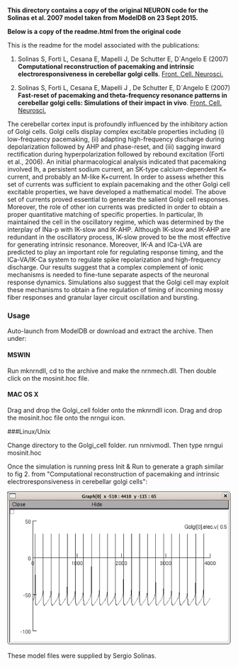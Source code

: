 **This directory contains a copy of the original NEURON code for the Solinas et al. 2007 model taken from ModelDB on 23 Sept 2015.**

**Below is a copy of the readme.html from the original code**


This is the readme for the model associated with the publications:

1. Solinas S, Forti L, Cesana E, Mapelli J, De Schutter E, D`Angelo E
(2007) **Computational reconstruction of pacemaking and intrinsic
electroresponsiveness in cerebellar golgi
cells**. [Front. Cell. Neurosci.](http://journal.frontiersin.org/article/10.3389/neuro.03.002.2007/abstract)

2. Solinas S, Forti L, Cesana E, Mapelli J , De Schutter E, D`Angelo E
(2007) **Fast-reset of pacemaking and theta-frequency resonance patterns
in cerebellar golgi cells: Simulations of their impact in
vivo**. [Front. Cell. Neurosci.](http://journal.frontiersin.org/article/10.3389/neuro.03.004.2007/abstract)

The cerebellar cortex input is profoundly influenced by the inhibitory
action of Golgi cells. Golgi cells display complex excitable
properties including (i) low-frequency pacemaking, (ii) adapting
high-frequency discharge during depolarization followed by AHP and
phase-reset, and (iii) sagging inward rectification during
hyperpolarization followed by rebound excitation (Forti et al.,
2006). An initial pharmacological analysis indicated that pacemaking
involved Ih, a persistent sodium current, an SK-type calcium-dependent
K+ current, and probably an M-like K+current. In order to assess
whether this set of currents was sufficient to explain pacemaking and
the other Golgi cell excitable properties, we have developed a
mathematical model. The above set of currents proved essential to
generate the salient Golgi cell responses. Moreover, the role of other
ion currents was predicted in order to obtain a proper quantitative
matching of specific properties. In particular, Ih maintained the cell
in the oscillatory regime, which was determined by the interplay of
INa-p with IK-slow and IK-AHP. Although IK-slow and IK-AHP are
redundant in the oscillatory process, IK-slow proved to be the most
effective for generating intrinsic resonance. Moreover, IK-A and
ICa-LVA are predicted to play an important role for regulating
response timing, and the ICa-VA/IK-Ca system to regulate spike
repolarization and high-frequency discharge. Our results suggest that
a complex complement of ionic mechanisms is needed to fine-tune
separate aspects of the neuronal response dynamics. Simulations also
suggest that the Golgi cell may exploit these mechanisms to obtain a
fine regulation of timing of incoming mossy fiber responses and
granular layer circuit oscillation and bursting.

### Usage

Auto-launch from ModelDB or download and extract the archive.  Then
under:

#### MSWIN

Run mknrndll, cd to the archive and make the nrnmech.dll.  Then double
click on the mosinit.hoc file.

#### MAC OS X

Drag and drop the Golgi_cell folder onto the mknrndll icon.  Drag and
drop the mosinit.hoc file onto the nrngui icon.

###Linux/Unix

Change directory to the Golgi_cell folder. run nrnivmodl. Then type nrngui mosinit.hoc


Once the simulation is running press Init & Run to generate a graph
similar to fig 2. from "Computational reconstruction of pacemaking and
intrinsic electroresponsiveness in cerebellar golgi cells":

<img src="./screenshot.jpg" alt="screenshot">

These model files were supplied by Sergio Solinas.

